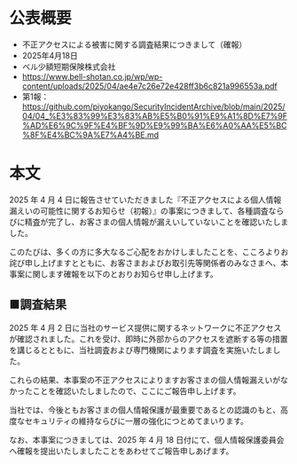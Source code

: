 # 公表概要
- 不正アクセスによる被害に関する調査結果につきまして（確報）
- 2025年4月18日
- ベル少額短期保険株式会社
- https://www.bell-shotan.co.jp/wp/wp-content/uploads/2025/04/ae4e7c26e72e428ff3b6c821a996553a.pdf
- 第1報：https://github.com/piyokango/SecurityIncidentArchive/blob/main/2025/04/04_%E3%83%99%E3%83%AB%E5%B0%91%E9%A1%8D%E7%9F%AD%E6%9C%9F%E4%BF%9D%E9%99%BA%E6%A0%AA%E5%BC%8F%E4%BC%9A%E7%A4%BE.md

# 本文
2025 年 4 月 4 日に報告させていただきました『不正アクセスによる個人情報漏えいの可能性に関するお知らせ（初報）』の事案につきまして、各種調査ならびに精査が完了し、お客さまの個人情報が漏えいしていないことを確認いたしました。

このたびは、多くの方に多大なるご心配をおかけしましたことを、こころよりお詫び申し上げますとともに、お客さまおよびお取引先等関係者のみなさまへ、本事案に関します確報を以下のとおりお知らせ申し上げます。

## ■調査結果
2025 年 4 月 2 日に当社のサービス提供に関するネットワークに不正アクセスが確認されました。これを受け、即時に外部からのアクセスを遮断する等の措置を講じるとともに、当社調査および専門機関によります調査を実施いたしました。

これらの結果、本事案の不正アクセスによりますお客さまの個人情報漏えいがなかったことを確認いたしましたので、ここにご報告申し上げます。

当社では、今後ともお客さまの個人情報保護が最重要であるとの認識のもと、高度なセキュリティの維持ならびに一層の強化につとめてまいります。

なお、本事案につきましては、2025 年 4 月 18 日付にて、個人情報保護委員会へ確報を提出いたしましたことをあわせてご報告申しあげます。
